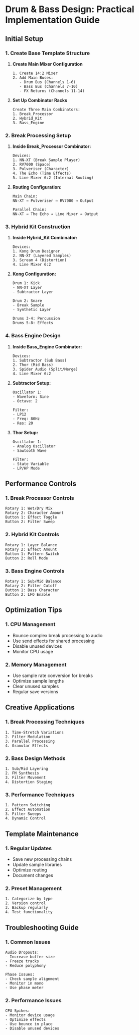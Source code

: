 # Drum & Bass Design: Practical Implementation Guide

## Initial Setup

### 1. Create Base Template Structure
1. **Create Main Mixer Configuration**
   ```
   1. Create 14:2 Mixer
   2. Add Main Buses:
      - Drum Bus (Channels 1-6)
      - Bass Bus (Channels 7-10)
      - FX Returns (Channels 11-14)
   ```

2. **Set Up Combinator Racks**
   ```
   Create Three Main Combinators:
   1. Break_Processor
   2. Hybrid_Kit
   3. Bass_Engine
   ```

### 2. Break Processing Setup
1. **Inside Break_Processor Combinator:**
   ```
   Devices:
   1. NN-XT (Break Sample Player)
   2. RV7000 (Space)
   3. Pulveriser (Character)
   4. The Echo (Time Effects)
   5. Line Mixer 6:2 (Internal Routing)
   ```

2. **Routing Configuration:**
   ```
   Main Chain:
   NN-XT → Pulveriser → RV7000 → Output

   Parallel Chain:
   NN-XT → The Echo → Line Mixer → Output
   ```

### 3. Hybrid Kit Construction
1. **Inside Hybrid_Kit Combinator:**
   ```
   Devices:
   1. Kong Drum Designer
   2. NN-XT (Layered Samples)
   3. Scream 4 (Distortion)
   4. Line Mixer 6:2
   ```

2. **Kong Configuration:**
   ```
   Drum 1: Kick
   - NN-XT Layer
   - Subtractor Layer
   
   Drum 2: Snare
   - Break Sample
   - Synthetic Layer
   
   Drums 3-4: Percussion
   Drums 5-8: Effects
   ```

### 4. Bass Engine Design
1. **Inside Bass_Engine Combinator:**
   ```
   Devices:
   1. Subtractor (Sub Bass)
   2. Thor (Mid Bass)
   3. Spider Audio (Split/Merge)
   4. Line Mixer 6:2
   ```

2. **Subtractor Setup:**
   ```
   Oscillator 1:
   - Waveform: Sine
   - Octave: 2
   
   Filter:
   - LP12
   - Freq: 80Hz
   - Res: 20
   ```

3. **Thor Setup:**
   ```
   Oscillator 1:
   - Analog Oscillator
   - Sawtooth Wave
   
   Filter:
   - State Variable
   - LP/HP Mode
   ```

## Performance Controls

### 1. Break Processor Controls
```
Rotary 1: Wet/Dry Mix
Rotary 2: Character Amount
Button 1: Effect Toggle
Button 2: Filter Sweep
```

### 2. Hybrid Kit Controls
```
Rotary 1: Layer Balance
Rotary 2: Effect Amount
Button 1: Pattern Switch
Button 2: Roll Mode
```

### 3. Bass Engine Controls
```
Rotary 1: Sub/Mid Balance
Rotary 2: Filter Cutoff
Button 1: Bass Character
Button 2: LFO Enable
```

## Optimization Tips

### 1. CPU Management
- Bounce complex break processing to audio
- Use send effects for shared processing
- Disable unused devices
- Monitor CPU usage

### 2. Memory Management
- Use sample rate conversion for breaks
- Optimize sample lengths
- Clear unused samples
- Regular save versions

## Creative Applications

### 1. Break Processing Techniques
```
1. Time-Stretch Variations
2. Filter Modulation
3. Parallel Processing
4. Granular Effects
```

### 2. Bass Design Methods
```
1. Sub/Mid Layering
2. FM Synthesis
3. Filter Movement
4. Distortion Staging
```

### 3. Performance Techniques
```
1. Pattern Switching
2. Effect Automation
3. Filter Sweeps
4. Dynamic Control
```

## Template Maintenance

### 1. Regular Updates
- Save new processing chains
- Update sample libraries
- Optimize routing
- Document changes

### 2. Preset Management
```
1. Categorize by type
2. Version control
3. Backup regularly
4. Test functionality
```

## Troubleshooting Guide

### 1. Common Issues
```
Audio Dropouts:
- Increase buffer size
- Freeze tracks
- Reduce polyphony

Phase Issues:
- Check sample alignment
- Monitor in mono
- Use phase meter
```

### 2. Performance Issues
```
CPU Spikes:
- Monitor device usage
- Optimize effects
- Use bounce in place
- Disable unused devices
``` 